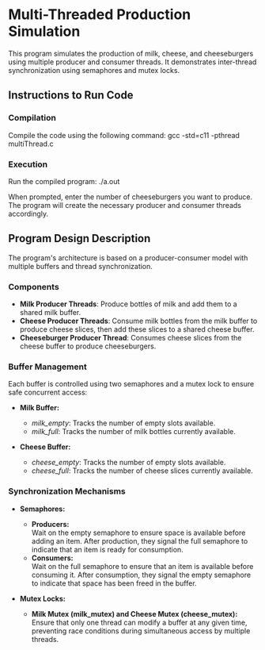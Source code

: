 # Multi-Threaded Production Simulation

This program simulates the production of milk, cheese, and cheeseburgers using multiple producer and consumer threads. It demonstrates inter-thread synchronization using semaphores and mutex locks.

## Instructions to Run Code

### Compilation
Compile the code using the following command:
gcc -std=c11 -pthread multiThread.c

### Execution
Run the compiled program:
./a.out

When prompted, enter the number of cheeseburgers you want to produce. The program will create the necessary producer and consumer threads accordingly.

## Program Design Description

The program's architecture is based on a producer-consumer model with multiple buffers and thread synchronization.

### Components

- **Milk Producer Threads**: Produce bottles of milk and add them to a shared milk buffer.
- **Cheese Producer Threads**: Consume milk bottles from the milk buffer to produce cheese slices, then add these slices to a shared cheese buffer.
- **Cheeseburger Producer Thread**: Consumes cheese slices from the cheese buffer to produce cheeseburgers.

### Buffer Management

Each buffer is controlled using two semaphores and a mutex lock to ensure safe concurrent access:

- **Milk Buffer:**
  - *milk_empty*: Tracks the number of empty slots available.
  - *milk_full*: Tracks the number of milk bottles currently available.

- **Cheese Buffer:**
  - *cheese_empty*: Tracks the number of empty slots available.
  - *cheese_full*: Tracks the number of cheese slices currently available.

### Synchronization Mechanisms

- **Semaphores:**
  - **Producers:**  
    Wait on the empty semaphore to ensure space is available before adding an item. After production, they signal the full semaphore to indicate that an item is ready for consumption.
  - **Consumers:**  
    Wait on the full semaphore to ensure that an item is available before consuming it. After consumption, they signal the empty semaphore to indicate that space has been freed in the buffer.

- **Mutex Locks:**
  - **Milk Mutex (milk_mutex) and Cheese Mutex (cheese_mutex):**  
    Ensure that only one thread can modify a buffer at any given time, preventing race conditions during simultaneous access by multiple threads.

